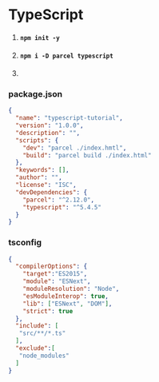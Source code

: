 # TypeScript

1. #### `npm init -y`
2. #### `npm i -D parcel typescript`
3. 

### package.json
```json
{
  "name": "typescript-tutorial",
  "version": "1.0.0",
  "description": "",
  "scripts": {
    "dev": "parcel ./index.hmtl",
    "build": "parcel build ./index.html" 
  },
  "keywords": [],
  "author": "",
  "license": "ISC",
  "devDependencies": {
    "parcel": "^2.12.0",
    "typescript": "^5.4.5"
  }
}

```
### tsconfig
```json
{
  "compilerOptions": {
    "target":"ES2015",
    "module": "ESNext",
    "moduleResolution": "Node",
    "esModuleInterop": true,
    "lib": ["ESNext", "DOM"],
    "strict": true
  },
  "include": [
   "src/**/*.ts"
  ],
  "exclude":[
   "node_modules"
  ]
}
```
